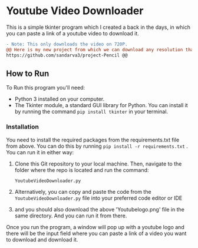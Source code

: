 # Youtube Video Downloader

This is a simple tkinter program which I created a back in the days, in which you can paste a link of a youtube video to download it.

```diff
- Note: This only downloads the video on 720P.
@@ Here is my new project from which we can download any resolution that's available(4K, 8K or any):
https://github.com/sandarva3/project-Pencil @@
```

## How to Run

To Run this program you'll need:

- Python 3 installed on your computer.
- The Tkinter module, a standard GUI library for Python. You can install it by running the command `pip install tkinter` in your terminal.

### Installation
You need to install the required packages from the requirements.txt file from above.
You can do this by running `pip install -r requirements.txt` .
You can run it in either way:

1. Clone this Git repository to your local machine. Then, navigate to the folder where the repo is located and run the command:

    ```
    YoutubeVideoDownloader.py
    ```

2. Alternatively, you can copy and paste the code from the `YoutubeVideoDownloader.py` file into your preferred code editor or IDE
3.  and you should also download the above 'Youtubelogo.png' file in the same directory. And you can run it from there.

Once you run the program, a window will pop up with a youtube logo and there will be the input field where you can paste a link of a video you want to download and download it.
